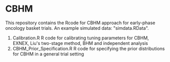 # CBHM
This repository contains the Rcode for CBHM approach for early-phase oncology basket trials.
An example simulated data: "simdata.RData".

1. Calibration.R               R code for calibrating tuning parameters for CBHM, EXNEX, Liu's two-stage method, BHM and independent analysis
2. CBHM_Prior_Specification.R  R code for specifying the prior distributions for CBHM in a general trial setting
